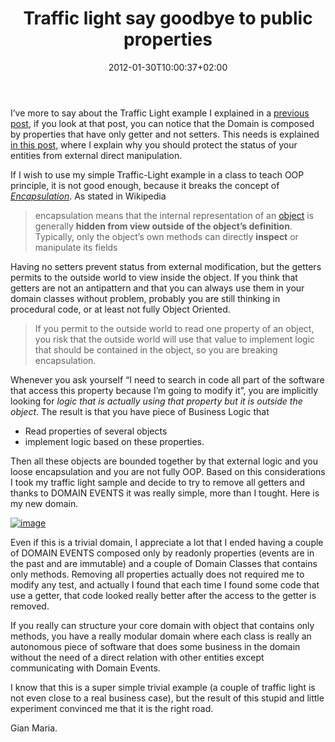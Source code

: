 ﻿---
title: "Traffic light say goodbye to public properties"
description: ""
date: 2012-01-30T10:00:37+02:00
draft: false
tags: [DDD]
categories: [Domain Driven Design]
---
I’ve more to say about the Traffic Light example I explained in a [previous post](http://www.codewrecks.com/blog/index.php/2011/11/07/traffic-light-experiment/), if you look at that post, you can notice that the Domain is composed by properties that have only getter and not setters. This needs is explained [in this post](http://www.codewrecks.com/blog/index.php/2011/10/20/protect-the-status-of-your-entities/), where I explain why you should protect the status of your entities from external direct manipulation.

If I wish to use my simple Traffic-Light example in a class to teach OOP principle, it is not good enough, because it breaks the concept of *[Encapsulation](http://en.wikipedia.org/wiki/Encapsulation_%28object-oriented_programming%29)*. As stated in Wikipedia

> encapsulation means that the internal representation of an [object](http://en.wikipedia.org/wiki/Object_%28computer_science%29) is generally  **hidden from view outside of the object’s definition**. Typically, only the object’s own methods can directly  **inspect** or manipulate its fields

Having no setters prevent status from external modification, but the getters permits to the outside world to view inside the object. If you think that getters are not an antipattern and that you can always use them in your domain classes without problem, probably you are still thinking in procedural code, or at least not fully Object Oriented.

> If you permit to the outside world to read one property of an object, you risk that the outside world will use that value to implement logic that should be contained in the object, so you are breaking encapsulation.

Whenever you ask yourself “I need to search in code all part of the software that access this property because I’m going to modify it”, you are implicitly looking for *logic that is actually using that property but it is outside the object*. The result is that you have piece of Business Logic that

- Read properties of several objects
- implement logic based on these properties.

Then all these objects are bounded together by that external logic and you loose encapsulation and you are not fully OOP. Based on this considerations I took my traffic light sample and decide to try to remove all getters and thanks to DOMAIN EVENTS it was really simple, more than I tought. Here is my new domain.

[![image](http://www.codewrecks.com/blog/wp-content/uploads/2012/01/image_thumb13.png "image")](http://www.codewrecks.com/blog/wp-content/uploads/2012/01/image13.png)

Even if this is a trivial domain, I appreciate a lot that I ended having a couple of DOMAIN EVENTS composed only by readonly properties (events are in the past and are immutable) and a couple of Domain Classes that contains only methods. Removing all properties actually does not required me to modify any test, and actually I found that each time I found some code that use a getter, that code looked really better after the access to the getter is removed.

If you really can structure your core domain with object that contains only methods, you have a really modular domain where each class is really an autonomous piece of software that does some business in the domain without the need of a direct relation with other entities except communicating with Domain Events.

I know that this is a super simple trivial example (a couple of traffic light is not even close to a real business case), but the result of this stupid and little experiment convinced me that it is the right road.

Gian Maria.
